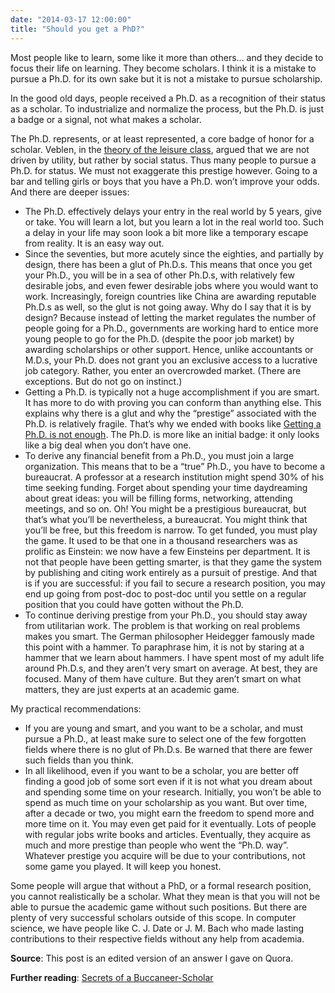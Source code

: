 ```yaml
---
date: "2014-03-17 12:00:00"
title: "Should you get a PhD?"
---
```




Most people like to learn, some like it more than others&hellip; and they decide to focus their life on learning. They become scholars. I think it is a mistake to pursue a Ph.D. for its own sake but it is not a mistake to pursue scholarship.

In the good old days, people received a Ph.D. as a recognition of their status as a scholar. To industrialize and normalize the process, but the Ph.D. is just a badge or a signal, not what makes a scholar.

The Ph.D. represents, or at least represented, a core badge of honor for a scholar. Veblen, in the [theory of the leisure class](https://en.wikipedia.org/wiki/The_Theory_of_the_Leisure_Class), argued that we are not driven by utility, but rather by social status. Thus many people to pursue a Ph.D. for status. We must not exaggerate this prestige however. Going to a bar and telling girls or boys that you have a Ph.D. won&rsquo;t improve your odds. And there are deeper issues:

- The Ph.D. effectively delays your entry in the real world by 5 years, give or take. You will learn a lot, but you learn a lot in the real world too. Such a delay in your life may soon look a bit more like a temporary escape from reality. It is an easy way out.
- Since the seventies, but more acutely since the eighties, and partially by design, there has been a glut of Ph.D.s. This means that once you get your Ph.D., you will be in a sea of other Ph.D.s, with relatively few desirable jobs, and even fewer desirable jobs where you would want to work. Increasingly, foreign countries like China are awarding reputable Ph.D.s as well, so the glut is not going away. Why do I say that it is by design? Because instead of letting the market regulates the number of people going for a Ph.D., governments are working hard to entice more young people to go for the Ph.D. (despite the poor job market) by awarding scholarships or other support. Hence, unlike accountants or M.D.s, your Ph.D. does not grant you an exclusive access to a lucrative job category. Rather, you enter an overcrowded market. (There are exceptions. But do not go on instinct.)
- Getting a Ph.D. is typically not a huge accomplishment if you are smart. It has more to do with proving you can conform than anything else. This explains why there is a glut and why the &ldquo;prestige&rdquo; associated with the Ph.D. is relatively fragile. That&rsquo;s why we ended with books like [Getting a Ph.D. is not enough](https://www.amazon.ca/PhD-Is-Not-Enough-Survival/dp/0465022227). The Ph.D. is more like an initial badge: it only looks like a big deal when you don&rsquo;t have one.
- To derive any financial benefit from a Ph.D., you must join a large organization. This means that to be a &ldquo;true&rdquo; Ph.D., you have to become a bureaucrat. A professor at a research institution might spend 30% of his time seeking funding. Forget about spending your time daydreaming about great ideas: you will be filling forms, networking, attending meetings, and so on. Oh! You might be a prestigious bureaucrat, but that&rsquo;s what you&rsquo;ll be nevertheless, a bureaucrat. You might think that you&rsquo;ll be free, but this freedom is narrow. To get funded, you must play the game. It used to be that one in a thousand researchers was as prolific as Einstein: we now have a few Einsteins per department. It is not that people have been getting smarter, is that they game the system by publishing and citing work entirely as a pursuit of prestige. And that is if you are successful: if you fail to secure a research position, you may end up going from post-doc to post-doc until you settle on a regular position that you could have gotten without the Ph.D.
- To continue deriving prestige from your Ph.D., you should stay away from utilitarian work. The problem is that working on real problems makes you smart. The German philosopher Heidegger famously made this point with a hammer. To paraphrase him, it is not by staring at a hammer that we learn about hammers. I have spent most of my adult life around Ph.D.s, and they aren&rsquo;t very smart on average. At best, they are focused. Many of them have culture. But they aren&rsquo;t smart on what matters, they are just experts at an academic game. 


My practical recommendations:

- If you are young and smart, and you want to be a scholar, and must pursue a Ph.D., at least make sure to select one of the few forgotten fields where there is no glut of Ph.D.s. Be warned that there are fewer such fields than you think.
- In all likelihood, even if you want to be a scholar, you are better off finding a good job of some sort even if it is not what you dream about and spending some time on your research. Initially, you won&rsquo;t be able to spend as much time on your scholarship as you want. But over time, after a decade or two, you might earn the freedom to spend more and more time on it. You may even get paid for it eventually. Lots of people with regular jobs write books and articles. Eventually, they acquire as much and more prestige than people who went the &ldquo;Ph.D. way&rdquo;. Whatever prestige you acquire will be due to your contributions, not some game you played. It will keep you honest.

Some people will argue that without a PhD, or a formal research position, you cannot realistically be a scholar. What they mean is that you will not be able to pursue the academic game without such positions. But there are plenty of very successful scholars outside of this scope. In computer science, we have people like C. J. Date or J. M. Bach who made lasting contributions to their respective fields without any help from academia. 


__Source__: This post is an edited version of an answer I gave on Quora.

__Further reading__: [Secrets of a Buccaneer-Scholar](https://www.amazon.com/dp/1439109087)

